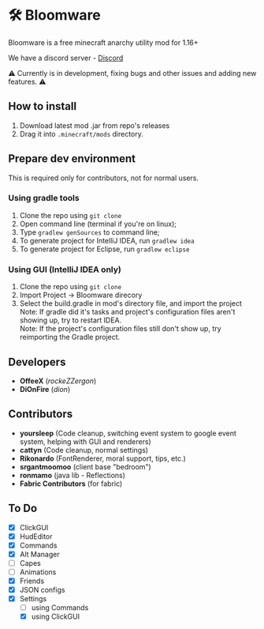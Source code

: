 # 🛠️ Bloomware
Bloomware is a free minecraft anarchy utility mod for 1.16+

We have a discord server - [Discord](https://discord.gg/D4G7JN5d7m)

⚠️ Currently is in development, fixing bugs and other issues and adding new features. ⚠️

## How to install
1) Download latest mod .jar from repo's releases
2) Drag it into `.minecraft/mods` directory.

## Prepare dev environment
This is required only for contributors, not for normal users.
### Using gradle tools
1) Clone the repo using `git clone`
2) Open command line (terminal if you're on linux);
3) Type `gradlew genSources` to command line;
4) To generate project for IntelliJ IDEA, run `gradlew idea`
5) To generate project for Eclipse, run `gradlew eclipse`
### Using GUI (IntelliJ IDEA only)
1) Clone the repo using `git clone`
2) Import Project -> Bloomware direcory
3) Select the build.gradle in mod's directory file, and import the project
<br>Note: If gradle did it's tasks and project's configuration files aren't showing up, try to restart IDEA.
<br>Note: If the project's configuration files still don't show up, try reimporting the Gradle project.

## Developers
- **OffeeX** (*rockeZZergon*)
- **DiOnFire** (*dion*)

## Contributors
- **yoursleep** (Code cleanup, switching event system to google event system, helping with GUI and renderers)
- **cattyn** (Code cleanup, normal settings)
- **Rikonardo** (FontRenderer, moral support, tips, etc.)
- **srgantmoomoo** (client base "bedroom")
- **ronmamo** (java lib - Reflections)
- **Fabric Contributors** (for fabric)

## To Do
- [X] ClickGUI
- [X] HudEditor
- [X] Commands
- [X] Alt Manager
- [ ] Capes
- [ ] Animations
- [X] Friends
- [X] JSON configs
- [X] Settings
  - [ ] using Commands
  - [X] using ClickGUI
